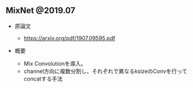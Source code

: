 ## MixNet @2019.07

- 原論文
  - https://arxiv.org/pdf/1907.09595.pdf

- 概要
  - Mix Convolutionを導入。
  - channel方向に複数分割し、それぞれで異なるksizeのConvを行ってconcatする手法